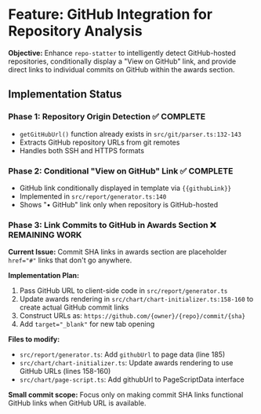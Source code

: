 # Feature: GitHub Integration for Repository Analysis

**Objective:** Enhance `repo-statter` to intelligently detect GitHub-hosted repositories, conditionally display a "View on GitHub" link, and provide direct links to individual commits on GitHub within the awards section.

## Implementation Status

### Phase 1: Repository Origin Detection ✅ COMPLETE
- `getGitHubUrl()` function already exists in `src/git/parser.ts:132-143`
- Extracts GitHub repository URLs from git remotes
- Handles both SSH and HTTPS formats

### Phase 2: Conditional "View on GitHub" Link ✅ COMPLETE  
- GitHub link conditionally displayed in template via `{{githubLink}}` 
- Implemented in `src/report/generator.ts:140`
- Shows "• GitHub" link only when repository is GitHub-hosted

### Phase 3: Link Commits to GitHub in Awards Section ❌ REMAINING WORK
**Current Issue:** Commit SHA links in awards section are placeholder `href="#"` links that don't go anywhere.

**Implementation Plan:**
1. Pass GitHub URL to client-side code in `src/report/generator.ts`
2. Update awards rendering in `src/chart/chart-initializer.ts:158-160` to create actual GitHub commit links
3. Construct URLs as: `https://github.com/{owner}/{repo}/commit/{sha}`
4. Add `target="_blank"` for new tab opening

**Files to modify:**
- `src/report/generator.ts`: Add `githubUrl` to page data (line 185)
- `src/chart/chart-initializer.ts`: Update awards rendering to use GitHub URLs (lines 158-160)  
- `src/chart/page-script.ts`: Add githubUrl to PageScriptData interface

**Small commit scope:** Focus only on making commit SHA links functional GitHub links when GitHub URL is available.

